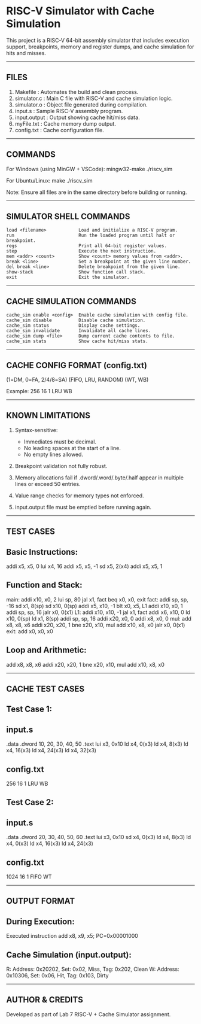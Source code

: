 RISC-V Simulator with Cache Simulation
======================================

This project is a RISC-V 64-bit assembly simulator that includes execution support, breakpoints, memory and register dumps, and cache simulation for hits and misses.

------------------------------------------------------------
FILES
------------------------------------------------------------

1. Makefile          : Automates the build and clean process.
2. simulator.c       : Main C file with RISC-V and cache simulation logic.
3. simulator.o       : Object file generated during compilation.
4. input.s           : Sample RISC-V assembly program.
5. input.output      : Output showing cache hit/miss data.
6. myFile.txt        : Cache memory dump output.
7. config.txt        : Cache configuration file.

------------------------------------------------------------
COMMANDS
------------------------------------------------------------

For Windows (using MinGW + VSCode):
    mingw32-make
    ./riscv_sim

For Ubuntu/Linux:
    make
    ./riscv_sim

Note: Ensure all files are in the same directory before building or running.

------------------------------------------------------------
SIMULATOR SHELL COMMANDS
------------------------------------------------------------

    load <filename>            Load and initialize a RISC-V program.
    run                        Run the loaded program until halt or breakpoint.
    regs                       Print all 64-bit register values.
    step                       Execute the next instruction.
    mem <addr> <count>         Show <count> memory values from <addr>.
    break <line>               Set a breakpoint at the given line number.
    del break <line>           Delete breakpoint from the given line.
    show-stack                 Show function call stack.
    exit                       Exit the simulator.

------------------------------------------------------------
CACHE SIMULATION COMMANDS
------------------------------------------------------------

    cache_sim enable <config>  Enable cache simulation with config file.
    cache_sim disable          Disable cache simulation.
    cache_sim status           Display cache settings.
    cache_sim invalidate       Invalidate all cache lines.
    cache_sim dump <file>      Dump current cache contents to file.
    cache_sim stats            Show cache hit/miss stats.

------------------------------------------------------------
CACHE CONFIG FORMAT (config.txt)
------------------------------------------------------------

<cache size in bytes>
<block size in bytes>
<associativity>       (1=DM, 0=FA, 2/4/8=SA)
<replacement policy>  (FIFO, LRU, RANDOM)
<write policy>        (WT, WB)

Example:
256
16
1
LRU
WB

------------------------------------------------------------
KNOWN LIMITATIONS
------------------------------------------------------------

1. Syntax-sensitive:
   - Immediates must be decimal.
   - No leading spaces at the start of a line.
   - No empty lines allowed.

2. Breakpoint validation not fully robust.

3. Memory allocations fail if .dword/.word/.byte/.half appear in multiple lines or exceed 50 entries.

4. Value range checks for memory types not enforced.

5. input.output file must be emptied before running again.

------------------------------------------------------------
TEST CASES
------------------------------------------------------------

Basic Instructions:
-------------------
addi x5, x5, 0
lui x4, 16
addi x5, x5, -1
sd x5, 2(x4)
addi x5, x5, 1

Function and Stack:
-------------------
main: addi x10, x0, 2
lui sp, 80
jal x1, fact
beq x0, x0, exit
fact: addi sp, sp, -16
sd x1, 8(sp)
sd x10, 0(sp)
addi x5, x10, -1
blt x0, x5, L1
addi x10, x0, 1
addi sp, sp, 16
jalr x0, 0(x1)
L1: addi x10, x10, -1
jal x1, fact
addi x6, x10, 0
ld x10, 0(sp)
ld x1, 8(sp)
addi sp, sp, 16
addi x20, x0, 0
addi x8, x0, 0
mul: add x8, x8, x6
addi x20, x20, 1
bne x20, x10, mul
add x10, x8, x0
jalr x0, 0(x1)
exit: add x0, x0, x0

Loop and Arithmetic:
--------------------
add x8, x8, x6
addi x20, x20, 1
bne x20, x10, mul
add x10, x8, x0

------------------------------------------------------------
CACHE TEST CASES
------------------------------------------------------------

Test Case 1:
------------
input.s
-------
.data
.dword 10, 20, 30, 40, 50
.text
lui x3, 0x10
ld x4, 0(x3)
ld x4, 8(x3)
ld x4, 16(x3)
ld x4, 24(x3)
ld x4, 32(x3)

config.txt
----------
256
16
1
LRU
WB

Test Case 2:
------------
input.s
-------
.data
.dword 20, 30, 40, 50, 60
.text
lui x3, 0x10
sd x4, 0(x3)
ld x4, 8(x3)
ld x4, 0(x3)
ld x4, 16(x3)
ld x4, 24(x3)

config.txt
----------
1024
16
1
FIFO
WT

------------------------------------------------------------
OUTPUT FORMAT
------------------------------------------------------------

During Execution:
-----------------
Executed instruction add x8, x9, x5; PC=0x00001000

Cache Simulation (input.output):
--------------------------------
R: Address: 0x20202, Set: 0x02, Miss, Tag: 0x202, Clean
W: Address: 0x10306, Set: 0x06, Hit, Tag: 0x103, Dirty

------------------------------------------------------------
AUTHOR & CREDITS
------------------------------------------------------------

Developed as part of Lab 7 RISC-V + Cache Simulator assignment.
